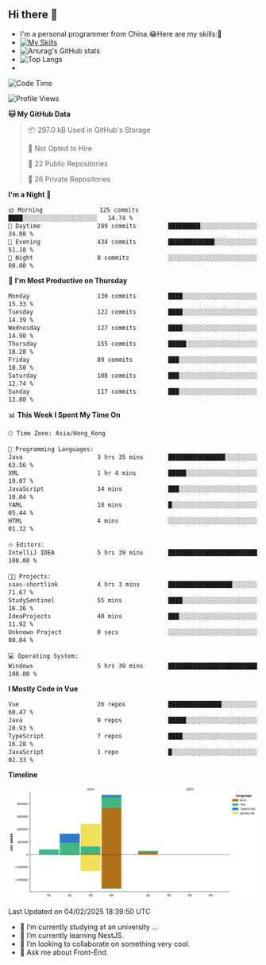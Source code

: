 ## Hi there 👋
- I'm a personal programmer from China.😂Here are my skills:🤔
- [![My Skills](https://skillicons.dev/icons?i=js,html,css,vue,typescript,java,golang)](https://skillicons.dev)
- ![Anurag's GitHub stats](https://github-readme-stats.vercel.app/api?username=FluffyChi-Xing&count_private=true&show_icons=true&theme=radical)
- ![Top Langs](https://github-readme-stats.vercel.app/api/top-langs/?username=FluffyChi-Xing)
- <!--START_SECTION:waka-->
![Code Time](http://img.shields.io/badge/Code%20Time-1%2C077%20hrs%2059%20mins-blue)

![Profile Views](http://img.shields.io/badge/Profile%20Views-14-blue)

**🐱 My GitHub Data** 

> 📦 297.0 kB Used in GitHub's Storage 
 > 
> 🚫 Not Opted to Hire
 > 
> 📜 22 Public Repositories 
 > 
> 🔑 26 Private Repositories 
 > 
**I'm a Night 🦉** 

```text
🌞 Morning                125 commits         ████░░░░░░░░░░░░░░░░░░░░░   14.74 % 
🌆 Daytime                289 commits         █████████░░░░░░░░░░░░░░░░   34.08 % 
🌃 Evening                434 commits         █████████████░░░░░░░░░░░░   51.18 % 
🌙 Night                  0 commits           ░░░░░░░░░░░░░░░░░░░░░░░░░   00.00 % 
```
📅 **I'm Most Productive on Thursday** 

```text
Monday                   130 commits         ████░░░░░░░░░░░░░░░░░░░░░   15.33 % 
Tuesday                  122 commits         ████░░░░░░░░░░░░░░░░░░░░░   14.39 % 
Wednesday                127 commits         ████░░░░░░░░░░░░░░░░░░░░░   14.98 % 
Thursday                 155 commits         █████░░░░░░░░░░░░░░░░░░░░   18.28 % 
Friday                   89 commits          ███░░░░░░░░░░░░░░░░░░░░░░   10.50 % 
Saturday                 108 commits         ███░░░░░░░░░░░░░░░░░░░░░░   12.74 % 
Sunday                   117 commits         ███░░░░░░░░░░░░░░░░░░░░░░   13.80 % 
```


📊 **This Week I Spent My Time On** 

```text
🕑︎ Time Zone: Asia/Hong_Kong

💬 Programming Languages: 
Java                     3 hrs 35 mins       ████████████████░░░░░░░░░   63.56 % 
XML                      1 hr 4 mins         █████░░░░░░░░░░░░░░░░░░░░   19.07 % 
JavaScript               34 mins             ███░░░░░░░░░░░░░░░░░░░░░░   10.04 % 
YAML                     18 mins             █░░░░░░░░░░░░░░░░░░░░░░░░   05.44 % 
HTML                     4 mins              ░░░░░░░░░░░░░░░░░░░░░░░░░   01.32 % 

🔥 Editors: 
IntelliJ IDEA            5 hrs 39 mins       █████████████████████████   100.00 % 

🐱‍💻 Projects: 
saas-shortlink           4 hrs 3 mins        ██████████████████░░░░░░░   71.67 % 
StudySentinel            55 mins             ████░░░░░░░░░░░░░░░░░░░░░   16.36 % 
IdeaProjects             40 mins             ███░░░░░░░░░░░░░░░░░░░░░░   11.92 % 
Unknown Project          0 secs              ░░░░░░░░░░░░░░░░░░░░░░░░░   00.04 % 

💻 Operating System: 
Windows                  5 hrs 39 mins       █████████████████████████   100.00 % 
```

**I Mostly Code in Vue** 

```text
Vue                      26 repos            ███████████████░░░░░░░░░░   60.47 % 
Java                     9 repos             █████░░░░░░░░░░░░░░░░░░░░   20.93 % 
TypeScript               7 repos             ████░░░░░░░░░░░░░░░░░░░░░   16.28 % 
JavaScript               1 repo              █░░░░░░░░░░░░░░░░░░░░░░░░   02.33 % 
```



**Timeline**

![Lines of Code chart](https://raw.githubusercontent.com/FluffyChi-Xing/FluffyChi-Xing/main/assets/bar_graph.png)


 Last Updated on 04/02/2025 18:39:50 UTC
<!--END_SECTION:waka-->
- 🔭 I’m currently studying at an university ...
- 🌱 I’m currently learning NestJS.
- 👯 I’m looking to collaborate on something very cool.
- 💬 Ask me about Front-End.
